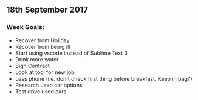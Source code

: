 ## 18th September 2017

### Week Goals:
- Recover from Holiday
- Recover from being ill
- Start using vscode instead of Sublime Text 3
- Drink more water
- Sign Contract
- Look at tool for new job
- Less phone (i.e. don't check first thing before breakfast. Keep in bag?)
- Research used car options
- Test drive used cars
